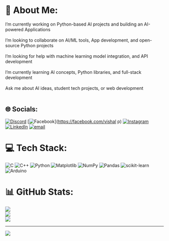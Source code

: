 # 💫 About Me:
I’m currently working on Python-based AI projects and building an AI-powered Applications<br><br> I’m looking to collaborate on AI/ML tools, App development, and open-source Python projects<br><br> I’m looking for help with machine learning model integration, and API development<br><br> I’m currently learning AI concepts, Python libraries, and full-stack development<br><br> Ask me about AI ideas, student tech projects, or web development<br><br>


## 🌐 Socials:
[![Discord](https://img.shields.io/badge/Discord-%237289DA.svg?logo=discord&logoColor=white)](https://discord.gg/vshal_77351) [![Facebook](https://img.shields.io/badge/Facebook-%231877F2.svg?logo=Facebook&logoColor=white)](https://facebook.com/vishal p) [![Instagram](https://img.shields.io/badge/Instagram-%23E4405F.svg?logo=Instagram&logoColor=white)](https://instagram.com/vshal_17) [![LinkedIn](https://img.shields.io/badge/LinkedIn-%230077B5.svg?logo=linkedin&logoColor=white)](https://linkedin.com/in/https://www.linkedin.com/in/vshalprasad/) [![email](https://img.shields.io/badge/Email-D14836?logo=gmail&logoColor=white)](mailto:vishal705713@gmail.com) 

# 💻 Tech Stack:
![C](https://img.shields.io/badge/c-%2300599C.svg?style=for-the-badge&logo=c&logoColor=white) ![C++](https://img.shields.io/badge/c++-%2300599C.svg?style=for-the-badge&logo=c%2B%2B&logoColor=white) ![Python](https://img.shields.io/badge/python-3670A0?style=for-the-badge&logo=python&logoColor=ffdd54) ![Matplotlib](https://img.shields.io/badge/Matplotlib-%23ffffff.svg?style=for-the-badge&logo=Matplotlib&logoColor=black) ![NumPy](https://img.shields.io/badge/numpy-%23013243.svg?style=for-the-badge&logo=numpy&logoColor=white) ![Pandas](https://img.shields.io/badge/pandas-%23150458.svg?style=for-the-badge&logo=pandas&logoColor=white) ![scikit-learn](https://img.shields.io/badge/scikit--learn-%23F7931E.svg?style=for-the-badge&logo=scikit-learn&logoColor=white) ![Arduino](https://img.shields.io/badge/-Arduino-00979D?style=for-the-badge&logo=Arduino&logoColor=white)
# 📊 GitHub Stats:
![](https://github-readme-stats.vercel.app/api?username=vishalbalramprasad&theme=dark&hide_border=false&include_all_commits=false&count_private=false)<br/>
![](https://nirzak-streak-stats.vercel.app/?user=vishalbalramprasad&theme=dark&hide_border=false)<br/>
![](https://github-readme-stats.vercel.app/api/top-langs/?username=vishalbalramprasad&theme=dark&hide_border=false&include_all_commits=false&count_private=false&layout=compact)

---
[![](https://visitcount.itsvg.in/api?id=vishalbalramprasad&icon=0&color=0)](https://visitcount.itsvg.in)

<!-- Proudly created with GPRM ( https://gprm.itsvg.in ) -->

